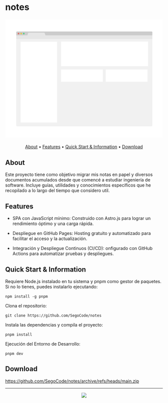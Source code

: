 # notes

<h3 align="center"><img src="media/demo.png"></h3>

<p align="center">
  <a href="#about">About</a> •
  <a href="#features">Features</a> •
  <a href="#quick-start--information">Quick Start & Information</a> •
  <a href="#download">Download</a> 
</p>

## About

Este proyecto tiene como objetivo migrar mis notas en papel y diversos documentos acumulados desde que comencé a estudiar ingeniería de software. Incluye guías, utilidades y conocimientos específicos que he recopilado a lo largo del tiempo que considero util.

## Features

- SPA con JavaScript mínimo: Construido con Astro.js para lograr un rendimiento óptimo y una carga rápida.
  
- Despliegue en GitHub Pages: Hosting gratuito y automatizado para facilitar el acceso y la actualización.

- Integración y Despliegue Continuos (CI/CD): onfigurado con GitHub Actions para automatizar pruebas y despliegues.


## Quick Start & Information

Requiere Node.js instalado en tu sistema y pnpm como gestor de paquetes. Si no lo tienes, puedes instalarlo ejecutando:

```shell
npm install -g pnpm
```

Clona el repositorio:

```shell
git clone https://github.com/SegoCode/notes
```

Instala las dependencias y compila el proyecto:

```shell
pnpm install
```

Ejecución del Entorno de Desarrollo:

```shell
pnpm dev
```

## Download

https://github.com/SegoCode/notes/archive/refs/heads/main.zip

---
<p align="center"><a href="https://github.com/SegoCode/notes/graphs/contributors">
  <img src="https://contrib.rocks/image?repo=SegoCode/notes" />
</a></p>
